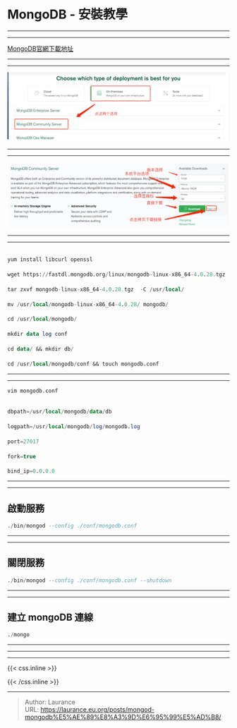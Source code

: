 # MongoDB - 安裝教學


***
***
    
[MongoDB官網下載地址](https://www.mongodb.com/download-center#community)

***
***
    
![](1.png)

***
***
   
![](2.png)

***
***

```sql

yum install libcurl openssl
    
wget https://fastdl.mongodb.org/linux/mongodb-linux-x86_64-4.0.28.tgz
    
tar zxvf mongodb-linux-x86_64-4.0.28.tgz  -C /usr/local/
    
mv /usr/local/mongodb-linux-x86_64-4.0.28/ mongodb/
    
cd /usr/local/mongodb/
    
mkdir data log conf
    
cd data/ && mkdir db/
    
cd /usr/local/mongodb/conf && touch mongodb.conf

```

***
***
     
```sql
vim mongodb.conf
```
  
```sql

dbpath=/usr/local/mongodb/data/db  
    
logpath=/usr/local/mongodb/log/mongodb.log 
    
port=27017
    
fork=true
    
bind_ip=0.0.0.0

```

***
***

**啟動服務**
-----

```sql
./bin/mongod --config ./conf/mongodb.conf
```

***
***

**關閉服務**
-----

```sql
./bin/mongod --config ./conf/mongodb.conf --shutdown
```

***
***
     
**建立 mongoDB 連線**
-----

```sql
./mongo
```

***
***
     


***

{{< css.inline >}}
<style>
.emojify {
	font-family: Apple Color Emoji, Segoe UI Emoji, NotoColorEmoji, Segoe UI Symbol, Android Emoji, EmojiSymbols;
	font-size: 2rem;
	vertical-align: middle;
}
@media screen and (max-width:650px) {
  .nowrap {
    display: block;
    margin: 25px 0;
  }
}
</style>
{{< /css.inline >}}


---

> Author: Laurance  
> URL: https://laurance.eu.org/posts/mongod-mongodb%E5%AE%89%E8%A3%9D%E6%95%99%E5%AD%B8/  

